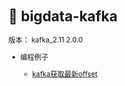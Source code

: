 :fallen_leaf: bigdata-kafka
=

版本： kafka_2.11 2.0.0

* 编程例子

    * [kafka获取最新offset](https://blog.csdn.net/JustClimbing/article/details/103812720)

